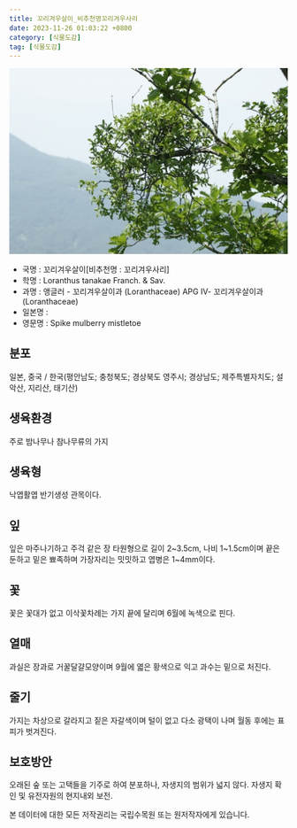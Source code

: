 ```yaml
---
title: 꼬리겨우살이_비추천명꼬리겨우사리
date: 2023-11-26 01:03:22 +0800
category: [식물도감]
tag: [식물도감]
---
```




![꼬리겨우살이[비추천명 : 꼬리겨우사리]](/assets/img/fileUpload/plants/basic/Loranthaceae/Loranthus/14812/14812_1_th2.jpg)
- 국명 : 꼬리겨우살이[비추천명 : 꼬리겨우사리]
- 학명 : Loranthus tanakae Franch. & Sav.
- 과명 : 앵글러 - 꼬리겨우살이과 (Loranthaceae) APG Ⅳ- 꼬리겨우살이과 (Loranthaceae)
- 일본명 : 
- 영문명 : Spike mulberry mistletoe


## 분포
일본, 중국 / 한국(평안남도; 충청북도; 경상북도 영주시; 경상남도; 제주특별자치도; 설악산, 지리산, 태기산) 
## 생육환경
주로 밤나무나 참나무류의 가지
## 생육형
낙엽활엽 반기생성 관목이다.
## 잎
잎은 마주나기하고 주걱 같은 장 타원형으로 길이 2~3.5cm, 나비 1~1.5cm이며 끝은 둔하고 밑은 뾰족하며 가장자리는 밋밋하고 엽병은 1~4mm이다.
## 꽃
꽃은 꽃대가 없고 이삭꽃차례는 가지 끝에 달리며 6월에 녹색으로 핀다.
## 열매
과실은 장과로 거꿀달걀모양이며 9월에 엷은 황색으로 익고 과수는 밑으로 처진다.
## 줄기
가지는 차상으로 갈라지고 짙은 자갈색이며 털이 없고 다소 광택이 나며 월동 후에는 표피가 벗겨진다.
## 보호방안
오래된 숲 또는 고택들을 기주로 하여 분포하나, 자생지의 범위가 넓지 않다. 자생지 확인 및 유전자원의 현지내외 보전.






본 데이터에 대한 모든 저작권리는 국립수목원 또는 원저작자에게 있습니다.
